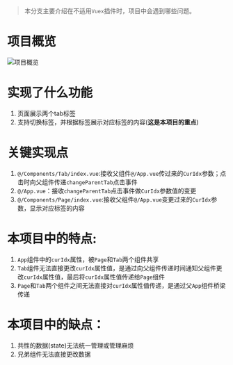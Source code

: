 > 本分支主要介绍在不适用`Vuex`插件时，项目中会遇到哪些问题。

# 项目概览
<!-- <a href="https://github.com/Airpy/use-vuex/tree/not-use-vuex/src/img/project-not-use-vuex-summary.jpg" target="_blank"></a> -->
![项目概览](../img/project-not-use-vuex-summary.jpg)
# 实现了什么功能
1. 页面展示两个tab标签
2. 支持切换标签，并根据标签展示对应标签的内容(**这是本项目的重点**)

# 关键实现点
1. `@/Components/Tab/index.vue`:接收父组件`@/App.vue`传过来的`CurIdx`参数；点击时向父组件传递`changeParentTab`点击事件
2. `@/App.vue`：接收`changeParentTab`点击事件做`CurIdx`参数值的变更
3. `@/Components/Page/index.vue`:接收父组件`@/App.vue`变更过来的`CurIdx`参数，显示对应标签的内容

# 本项目中的特点:
1. `App`组件中的`curIdx`属性，被`Page`和`Tab`两个组件共享
2. `Tab`组件无法直接更改`curIdx`属性值，是通过向父组件传递时间通知父组件更改`curIdx`属性值，最后将`curIdx`属性值传递给`Page`组件
3. `Page`和`Tab`两个组件之间无法直接对`curIdx`属性值传递，是通过父`App`组件桥梁传递

# 本项目中的缺点：
1. 共性的数据(state)无法统一管理或管理麻烦
2. 兄弟组件无法直接更改数据
